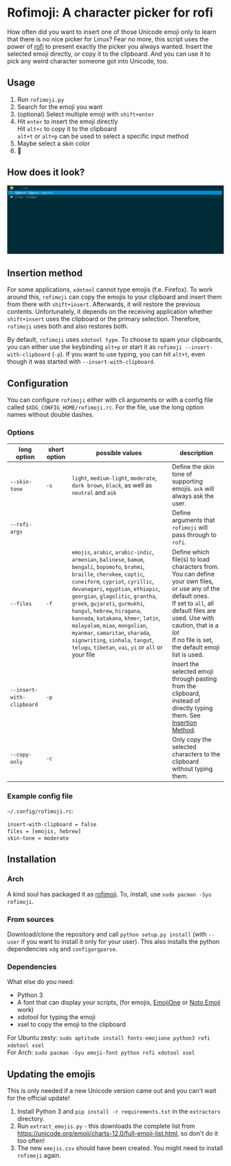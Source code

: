 # Rofimoji: A character picker for rofi
How often did you want to insert one of those Unicode emoji only to learn that there is no nice picker for Linux?
Fear no more, this script uses the power of [rofi](https://github.com/DaveDavenport/rofi/) to present exactly the picker you always wanted.
Insert the selected emoji directly, or copy it to the clipboard.
And you can use it to pick any weird character someone got into Unicode, too.

## Usage
1. Run `rofimoji.py`
2. Search for the emoji you want
3. (optional) Select multiple emoji with `shift+enter`
4. Hit `enter` to insert the emoji directly \
   Hit `alt+c` to copy it to the clipboard \
   `alt+t` or `alt+p` can be used to select a specific input method
5. Maybe select a skin color
6. 🎠

## How does it look?
![Screenshot of rofimoji](screenshot.png?raw=true)

## Insertion method
For some applications, `xdotool` cannot type emojis (f.e. Firefox).
To work around this, `rofimoji` can copy the emojis to your clipboard and insert them from there with `shift+insert`.
Afterwards, it will restore the previous contents.
Unfortunately, it depends on the receiving application whether `shift+insert` uses the clipboard or the primary selection.
Therefore, `rofimoji` uses both and also restores both.

By default, `rofimoji` uses `xdotool type`.
To choose to spam your clipboards, you can either use the keybinding `alt+p` or start it as `rofimoji --insert-with-clipboard` (`-p`).
If you want to use typing, you can hit `alt+t`, even though it was started with `--insert-with-clipboard`.

## Configuration
You can configure `rofimoji` either with cli arguments or with a config file called `$XDG_CONFIG_HOME/rofimoji.rc`. For the file, use the long option names without double dashes.

### Options

| long option | short option | possible values | description |
| --- | --- | --- | --- |
| `--skin-tone` | `-s` | `light`, `medium-light`, `moderate`, `dark brown`, `black`, as well as `neutral` and `ask` | Define the skin tone of supporting emojis. `ask` will always ask the user. |
| `--rofi-args` | | | Define arguments that `rofimoji` will pass through to `rofi`. |
| `--files` | `-f` | `emojis`, `arabic`, `arabic-indic`, `armenian`, `balinese`, `bamum`, `bengali`, `bopomofo`, `brahmi`, `braille`, `cherokee`, `coptic`, `cuneiform`, `cypriot`, `cyrillic`, `devanagari`, `egyptian`, `ethiopic`, `georgian`, `glagolitic`, `grantha`, `greek`, `gujarati`, `gurmukhi`, `hangul`, `hebrew`, `hiragana`, `kannada`, `katakana`, `khmer`, `latin`, `malayalam`, `miao`, `mongolian`, `myanmar`, `samaritan`, `sharada`, `signwriting`, `sinhala`, `tangut`, `telugu`, `tibetan`, `vai`, `yi` or `all` or your file | Define which file(s) to load characters from. You can define your own files, or use any of the default ones.<br/>If set to `all`, all default files are used. Use with caution, that is a *lot*<br/>If no file is set, the default emoji list is used. |
| `--insert-with-clipboard` | `-p` | | Insert the selected emoji through pasting from the clipboard, instead of directly typing them. See [Insertion Method](#insertion-method). |
| `--copy-only` | `-c` | | Only copy the selected characters to the clipboard without typing them. |

### Example config file
`~/.config/rofimoji.rc`:
```
insert-with-clipboard = false
files = [emojis, hebrew]
skin-tone = moderate
```

## Installation

### Arch
A kind soul has packaged it as [rofimoji](https://www.archlinux.org/packages/community/any/rofimoji/). To, install, use `sudo pacman -Syu rofimoji`.

### From sources
Download/clone the repository and call `python setup.py install` (with `--user` if you want to install it only for your user).
This also installs the python dependencies `xdg` and `configargparse`.

### Dependencies
What else do you need:
- Python 3
- A font that can display your scripts, (for emojis, [EmojiOne](https://github.com/emojione/emojione) or [Noto Emoji](https://www.google.com/get/noto/) work)
- xdotool for typing the emoji
- xsel to copy the emoji to the clipboard

For Ubuntu zesty: `sudo aptitude install fonts-emojione python3 rofi xdotool xsel` \
For Arch: `sudo pacman -Syu emoji-font python rofi xdotool xsel`

## Updating the emojis
This is only needed if a new Unicode version came out and you can't wait for the official update!

1. Install Python 3 and `pip install -r requirements.txt` in the `extractors` directory.
2. Run `extract_emojis.py` - this downloads the complete list from https://unicode.org/emoji/charts-12.0/full-emoji-list.html, so don't do it too often!
3. The new `emojis.csv` should have been created. You might need to install `rofimoji` again.
